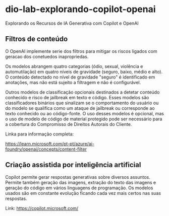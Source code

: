 # dio-lab-explorando-copilot-openai
 Explorando os Recursos de IA Generativa com Copilot e OpenAI


## Filtros de conteúdo

O OpenAI implemente serie dos filtros para mitigar os riscos ligados com geracao dos conetuedos inapropriedas.

Os modelos abrangem quatro categorias (ódio, sexual, violência e automutilação) em quatro níveis de gravidade (seguro, baixo, médio e alto). O conteúdo detectado no nível de gravidade "seguro" é identificado em anotações, mas não está sujeito a filtragem e não é configurável.

Outros modelos de classificação opcionais destinados a detetar conteúdo conhecido e risco de jailbreak em texto e código. Esses modelos são classificadores binários que sinalizam se o comportamento do usuário ou do modelo se qualifica como um ataque de jailbreak ou corresponde ao texto conhecido ou ao código-fonte. O uso desses modelos é opcional, mas o uso de modelo de código de material protegido pode ser necessário para a cobertura do Compromisso de Direitos Autorais do Cliente.
 
Linka para informação completa:

https://learn.microsoft.com/pt-pt/azure/ai-foundry/openai/concepts/content-filter

## Criação assistida por inteligência artificial

Copilot permite gerar respostas generativas sobre diversos assuntos. Permite também geração das imagens, extração do texto das imagens e geração do código em vários linguagens de programação. 
Os modelos usados são em constante evolução ficando cada vez mais certos nas suas respostas.

Link:
https://copilot.microsoft.com/
